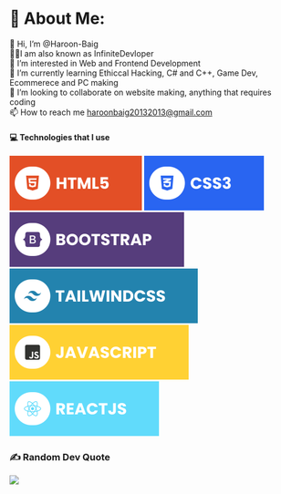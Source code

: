 # 💫 About Me:
👋 Hi, I’m @Haroon-Baig<br>👨‍💻I am also known as InfiniteDevloper<br>👀 I’m interested in Web and Frontend Development<br>🌱 I’m currently learning Ethiccal Hacking, C# and C++, Game Dev, Ecommerece and PC making<br>💞️ I’m looking to collaborate on website making, anything that requires coding<br>📫 How to reach me haroonbaig20132013@gmail.com

#### 💻 Technologies that I use
![HTML5](./assets/html.svg) ![CSS3](./assets/css.svg) ![Bootstrap](./assets/bootstrap.svg) ![TailwindCSS](./assets/tailwind.svg) ![JavaScript](./assets/javascript.svg) ![React](./assets/react.svg)

### ✍️ Random Dev Quote
![](https://quotes-github-readme.vercel.app/api?type=horizontal&theme=radical)

